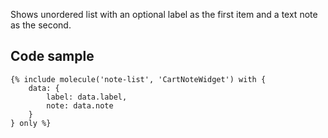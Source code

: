 Shows unordered list with an optional label as the first item and a text note as the second.

## Code sample

```
{% include molecule('note-list', 'CartNoteWidget') with {
    data: {
        label: data.label,
        note: data.note
    }
} only %}
```
